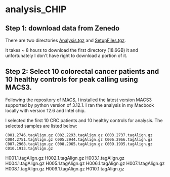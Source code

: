 # analysis_CHIP
## Step 1: download data from Zenedo
There are two directories [Analysis.tgz](https://zenodo.org/records/4277001/files/Analysis.tgz?download=1) and [SetupFiles.tgz](https://zenodo.org/records/4277001/files/SetupFiles.tgz?download=1).

It takes ~ 8 hours to download the first directory (18.6GB) it and unfortunately I don't have right to download a portion of it.

## Step 2: Select 10 colorectal cancer patients and 10 healthy controls for peak calling using MACS3.
Following the repository of [MACS](https://github.com/macs3-project/MACS), I installed the latest version MACS3 supported by python version of 3.12.1. I ran the analysis in my Macbook locally with version 12.6 and Intel chip.

I selected the first 10 CRC patients and 10 healthy controls for analysis. The selected samples are listed below:
```
C001.2746.tagAlign.gz C002.2293.tagAlign.gz C003.2737.tagAlign.gz C004.2751.tagAlign.gz C005.2944.tagAlign.gz C006.2966.tagAlign.gz C007.2968.tagAlign.gz C008.2965.tagAlign.gz C009.1995.tagAlign.gz C010.1913.tagAlign.gz
```
H001.1.tagAlign.gz H002.1.tagAlign.gz H003.1.tagAlign.gz H004.1.tagAlign.gz H005.1.tagAlign.gz H006.1.tagAlign.gz H007.1.tagAlign.gz H008.1.tagAlign.gz H009.1.tagAlign.gz H010.1.tagAlign.gz
```
